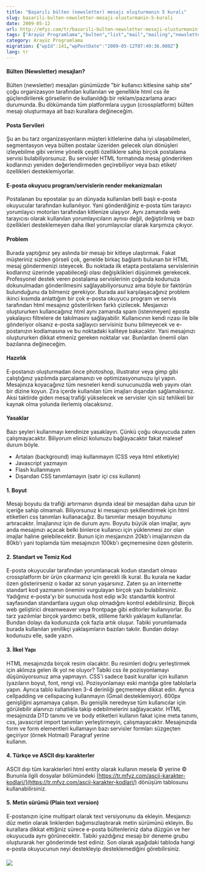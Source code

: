 ```yaml
---
title: "Başarılı bülten (newsletter) mesajı oluşturmanın 5 kuralı"
slug: basarili-bulten-newsletter-mesaji-olusturmanin-5-kurali
date: 2009-05-12
url: http://mfyz.com/tr/basarili-bulten-newsletter-mesaji-olusturmanin-5-kurali/
tags: ["Arayüz Programlama","bulten","list","mail","mailing","newsletter"]
category: Arayüz Programlama
migration: {"wpId":141,"wpPostDate":"2009-05-12T07:49:36.000Z"}
lang: tr
---
```


#### Bülten (Newsletter) mesajları?

Bülten (newsletter) mesajları günümüzde "bir kullanıcı kitlesine sahip site" çoğu organizasyon tarafından kullanılan ve genellikle html css ile güçlendirilerek görsellerin de kullanıldığı bir reklam/pazarlama aracı durumunda. Bu dökümanda tüm platformlara uygun (crossplatform) bülten mesajı oluşturmaya ait bazı kurallara değineceğim.

#### Posta Servileri

Şu an bu tarz organizasyonların müşteri kitlelerine daha iyi ulaşabilmeleri, segmentasyon veya bülten postalar üzeriden gelecek olan dönüşleri izleyebilme gibi verime yönelik çeşitli özelliklere sahip birçok postalama servisi bulabiliyorsunuz. Bu servisler HTML formatında mesaj gönderirken kodlarınızı yeniden değerlendirmeden geçirebiliyor veya bazı etiket/özellikleri desteklemiyorlar.

#### E-posta okuyucu program/servislerin render mekanizmaları

Postalanan bu epostalar şu an dünyada kullanılan belli başlı e-posta okuyucular tarafından kullanılıyor. Yani gönderdiğiniz e-posta tüm tarayıcı yorumlayıcı motorları tarafından kitlenize ulaşıyor. Aynı zamanda web tarayıcısı olarak kullanılan yorumlayıcıların aynısı değil, değiştirilmiş ve bazı özellikleri desteklemeyen daha ilkel yorumlayıcılar olarak karşımıza çıkıyor.

#### Problem

Burada yaptığınız şey aslında bir mesajı bir kitleye ulaştırmak. Fakat müşteriniz sizden görseli çok, genelde birkaç bağlantı bulunan bir HTML mesaj göndermenizi isteyecek. Bu noktada ilk etapta postalama servislerinin kodlarınız üzerinde yapabileceği olası değişiklikleri düşünmek gerekecek. Profesyonel destek veren postalama servislerinin çoğunda kodunuza dokunulmadan gönderilmesini sağlayabiliyorsunuz ama böyle bir faktörün bulunduğunu da bilmeniz gerekiyor. Burada asıl karşılaşacağınız problem ikinci kısımda anlattığım bir çok e-posta okuyucu program ve servis tarafından html mesajınız gösterilirken farklı çizilecek. Mesjaınızı oluştururken kullancağınız html aynı zamanda spam (istenmeyen) eposta yakalayıcı filtrelere de takılmasını sağlayabilir. Kullanıcının kendi rızası ile bile gönderiyor olsanız e-posta sağlayıcı servisiniz bunu bilmeyecek ve e-postanızın kodlamasına ve bu noktadaki kaliteye bakacaktır. Yani mesajınızı oluştururken dikkat etmeniz gereken noktalar var. Bunlardan önemli olan bazılarına değineceğim.

#### Hazırlık

E-postanızı oluşturmadan önce photoshop, illustrator veya gimp gibi çalıştığınız yazılımda parçalamanızı ve optimizasyonunuzu iyi yapın. Mesajınıza koyacağınız tüm nesneleri kendi sunucunuzda web yayını olan bir dizine koyun. Zira içerde kullanılan tüm imajları dışarıdan sağlamalısınız. Aksi taktirde giden mesaj trafiği yükselecek ve servisler için siz tehlikeli bir kaynak olma yolunda ilerlemiş olacaksınız.

#### Yasaklar

Bazı şeyleri kullanmayı kendinize yasaklayın. Çünkü çoğu okuyucuda zaten çalışmayacaktır. Biliyorum elinizi kolunuzu bağlayacaktır fakat malesef durum böyle.

*   Artalan (background) imajı kullanmayın (CSS veya html etiketiyle)
*   Javascript yazmayın
*   Flash kullanmayın
*   Dışarıdan CSS tanımlamayın (satır içi css kullanın)

#### 1\. Boyut

Mesajı boyutu da trafiği artırmanın dışında ideal bir mesajdan daha uzun bir içeriğe sahip olmamalı. Biliyorsunuz ki mesajınızı şekillendirmek için html etiketleri css tanımları kullanacağız. Bu tanımlar mesajın boyutunu artıracaktır. İmajlarınız için de durum aynı. Boyutu büyük olan imajlar, aynı anda mesajınızı açacak belki binlerce kullanıcı için yüklenmesi zor olan imajlar haline gelebilecektir. Bunun için mesjaınızın 20kb'ı imajlarınızın da 80kb'ı yani toplamda tüm mesajınızın 100kb'ı geçmemesine özen gösterin.

#### 2\. Standart ve Temiz Kod

E-posta okuyucular tarafından yorumlanacak kodun standart olması crossplatform bir ürün çıkarmanız için gerekli ilk kural. Bu kurala ne kadar özen gösterirseniz o kadar az sorun yaşarsınız. Zaten şu an internette standart kod yazmanın önemini vurgulayan birçok yazı bulabilirsiniz. Yadığınız e-posta'yı bir sunucuda host edip w3c standartlık kontrol sayfasından standartlara uygun olup olmadığını kontrol edebilirsiniz. Birçok web geliştirici dreamweaver veya frontpage gibi editorler kullanıyorlar. Bu tarz yazılımlar birçok yardımcı betik, stilleme farklı yaklaşım kullanırlar. Bundan dolayı da kodunuzda çok fazla artık oluşur. Tabiki yorumlamada burada kullanılan yenilikçi yaklaşımların bazıları takılır. Bundan dolayı kodunuzu elle, sade yazın.

#### 3\. İlkel Yapı

HTML mesajınızda birçok resim olacaktır. Bu resimleri doğru yerleştirmek için aklınıza gelen ilk yol ne oluyor? Tabiki css ile pozisyonlamayı düşünüyorsunuz ama yapmayın. CSS'i sadece basit kurallar için kullanın (yazıların boyut, font, rengi vs). Pozisyonlamayı eski mantığa göre tablolarla yapın. Ayrıca tablo kullanırken 3-4 derinliği geçmemeye dikkat edin. Ayrıca cellpadding ve cellspacing kullanmayın (Gmail desteklemiyor). 600px genişliğini aşmamaya çalışın. Bu genişlik neredeyse tüm kullanıcılar için görülebilir alanınızı rahatlıkla takip edebilmelerini sağlayacaktır. HTML mesajınızda DTD tanımı ve <html> ve body etiketleri kullanın fakat içine meta tanımı, css, javascript import tanımları yerleştirmeyin, çalışmayacaktır. Mesajınızıda form ve form elementleri kullamayın bazı servisler formları süzgeçten geçiriyor (örnek Hotmail) Paragraf yerine <br> kullanın.

#### 4\. Türkçe ve ASCII dışı karakterler

ASCII dışı tüm karakterleri html entity olarak kullanın mesela © yerine &copy; Bununla ilgili dosyalar bölümündeki [https://tr.mfyz.com/ascii-karakter-kodlari/](https://tr.mfyz.com/ascii-karakter-kodlari/) dönüşüm tablosunu kullanabilirsiniz.

#### 5\. Metin sürümü (Plain text version)

E-postanızın içine multipart olarak text versiyonunu da ekleyin. Mesjaınızı düz metin olarak linklerden bağımsızlaştırarak metin sürümünü ekleyin. Bu kurallara dikkat ettiğiniz sürece e-posta bültenleriniz daha düzgün ve her okuyucuda aynı görünecektir. Tabiki yazdığınız mesajı bir deneme grubu oluşturarak her gönderimde test ediniz. Son olarak aşağıdaki tabloda hangi e-posta okuyucunun neyi destekleyip desteklemediğini görebilirsiniz.

#### ![](/images/archive/tr/2009/05/email-html-coding-support-table.png)